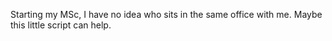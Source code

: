 Starting my MSc, I have no idea who sits in the same office with me.
Maybe this little script can help.